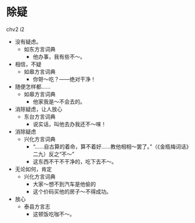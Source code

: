# 除疑
chv2 i2
+ 没有疑虑。
  * 如东方言词典
    - 他办事，我有些不～。
+ 相信，不疑
  * 如皋方言词典
    - 你哿～吃？——绝对干净！
+ 随便怎样都……
  * 如皋方言词典
    - 他家我是～不会去的。
+ 消除疑虑，让人放心
  * 东台方言词典
    - 说实话，叫他去办我还不～唻！
+ 消除疑虑
  * 兴化方言词典
    - “……自古算的着命，算不着好……教他相相～罢了。”（《金瓶梅词话》二九）反之“不～”
    - 这东西不干不干净的，吃下去不～。
+ 无论如何，肯定
  * 兴化方言词典
    - 大家～想不到汽车是他偷的
    - 这个价码买他的房子～不得成功。
+ 放心
  * 泰县方言志
    - 这顿饭吃咖不～。
